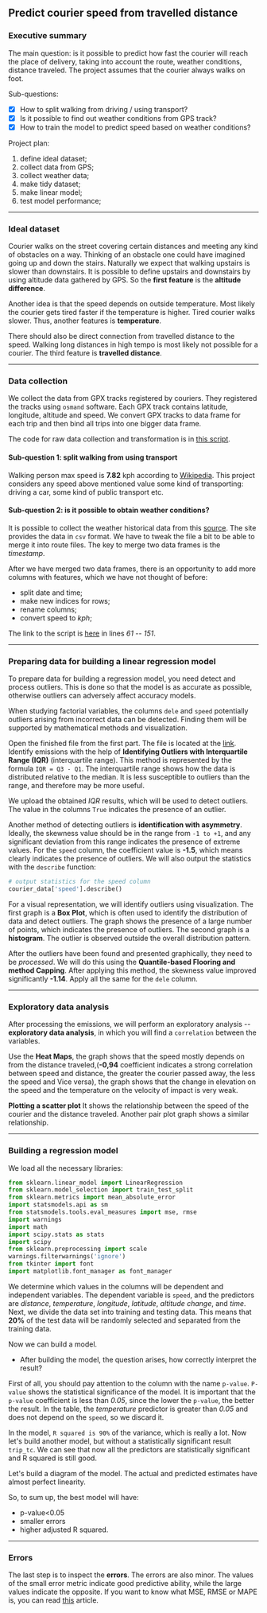 ## Predict courier speed from travelled distance

### Executive summary

The main question: is it possible to predict how fast the courier will reach
the place of delivery, taking into account the route, weather conditions,
distance traveled. The project assumes that the courier always walks on foot.

Sub-questions:

- [x] How to split walking from driving / using transport?   
- [x] Is it possible to find out weather conditions from GPS track?  
- [x] How to train the model to predict speed based on weather conditions?  

Project plan:

1. define ideal dataset;  
2. collect data from GPS;  
3. collect weather data;  
4. make tidy dataset;  
5. make linear model;
6. test model performance;

***

### Ideal dataset

Courier walks on the street covering certain distances and meeting any kind of
obstacles on a way. Thinking of an obstacle one could have imagined going up
and down the stairs. Naturally we expect that walking upstairs is slower than
downstairs. It is possible to define upstairs and downstairs by using altitude
data gathered by GPS. So the **first feature** is the **altitude difference**.

Another idea is that the speed depends on outside temperature. Most likely the
courier gets tired faster if the temperature is higher. Tired courier walks
slower. Thus, another features is **temperature**.

There should also be direct connection from travelled distance to the speed.
Walking long distances in high tempo is most likely not possible for a courier.
The third feature is **travelled distance**.
___

### Data collection

We collect the data from GPX tracks registered by couriers. They registered the
tracks using `osmand` software. Each GPX track contains latitude, longitude,
altitude and speed. We convert GPX tracks to data frame for each trip and then
bind all trips into one bigger data frame.

The code for raw data collection and transformation is in [this script].

#### Sub-question 1: split walking from using transport

Walking person max speed is **7.82** kph according to [Wikipedia]. This
project considers any speed above mentioned value some kind of transporting:
driving a car, some kind of public transport etc.

#### Sub-question 2: is it possible to obtain weather conditions?

It is possible to collect the weather historical data from this [source]. The
site provides the data in `csv` format. We have to tweak the file a bit to be
able to merge it into route files. The key to merge two data frames is the
*timestamp*.

After we have merged two data frames, there is an opportunity to add more
columns with features, which we have not thought of before:

- split date and time;  
- make new indices for rows;  
- rename columns;  
- convert speed to *kph*;  

The link to the script is [here] in lines *61 -- 151*.
___

### Preparing data for building a linear regression model

To prepare data for building a regression model, you need detect and process
outliers. This is done so that the model is as accurate as possible, otherwise
outliers can adversely affect accuracy models.

When studying factorial variables, the columns `dele` and `speed` potentially
outliers arising from incorrect data can be detected. Finding them will be
supported by mathematical methods and visualization.

Open the finished file from the first part. The file is located at the [link].
Identify emissions with the help of **Identifying Outliers with Interquartile 
Range (IQR)** (interquartile range). This method is represented by the formula 
`IQR = Q3 - Q1`. The interquartile range shows how the data is distributed
relative to the median. It is less susceptible to outliers than the range, and 
therefore may be more useful.

We upload the obtained *IQR* results, which will be used to detect
outliers. The value in the columns `True` indicates the presence of an outlier.

Another method of detecting outliers is **identification with asymmetry**.
Ideally, the skewness value should be in the range from `-1 to +1`, and
any significant deviation from this range indicates the presence
of extreme values. For the `speed` column, the coefficient value is **-1.5**,
which means clearly indicates the presence of outliers. We will also output the
statistics with the `describe` function:

```python
# output statistics for the speed column
courier_data['speed'].describe()
```
For a visual representation, we will identify outliers using visualization. The
first graph is a **Box Plot**, which is often used to identify the distribution of 
data and detect outliers. The graph shows the presence of a large number of 
points, which indicates the presence of outliers. The second graph is a **histogram**.
The outlier is observed outside the overall distribution pattern.

After the outliers have been found and presented graphically, they need to be
*processed*. We will do this using the **Quantile-based Flooring and method
Capping**. After applying this method, the skewness value
improved significantly **-1.14**. Apply all the same for the `dele` column.
___

### Exploratory data analysis

After processing the emissions, we will perform an exploratory analysis -- **exploratory 
data analysis**, in which you will find a `correlation` between the variables.

Use the **Heat Maps**, the graph shows that the speed mostly depends on 
from the distance traveled,(**-0,94** coefficient indicates a strong correlation 
between speed and distance, the greater the courier passed away, the less 
the speed and Vice versa), the graph shows that the change in elevation on the speed and 
the temperature on the velocity of impact is very weak. 

**Plotting a scatter plot**
It shows the relationship between the speed of the courier and
the distance traveled. Another pair plot graph shows a similar relationship.
___

### Building a regression model

We load all the necessary libraries:

```python
from sklearn.linear_model import LinearRegression
from sklearn.model_selection import train_test_split
from sklearn.metrics import mean_absolute_error
import statsmodels.api as sm
from statsmodels.tools.eval_measures import mse, rmse
import warnings
import math
import scipy.stats as stats
import scipy
from sklearn.preprocessing import scale
warnings.filterwarnings('ignore')
from tkinter import font
import matplotlib.font_manager as font_manager
```
We determine which values in the columns will be dependent and independent 
variables. The dependent variable is `speed`, and the predictors are *distance*, 
*temperature*, *longitude*, *latitude*, *altitude change*, and *time*. Next, we divide the
data set into training and testing data. This means that **20%** of the test data will
be randomly selected and separated from the training data.

Now we can build a model. 

- After building the model, the question arises, how correctly interpret the result?

First of all, you should pay attention to the column with the name `p-value`. 
`P-value` shows the statistical significance of the model. It is important that the
`p-value` coefficient is less than *0.05*, since the lower the `p-value`, the 
better the result. In the table, the *temperature* predictor is greater than *0.05*
and does not depend on the `speed`, so we discard it.

In the model, `R squared is 90%` of the variance, which is really a lot.
Now let's build another model, but without a statistically significant result
`trip_tc`. We can see that now all the predictors are statistically significant
and R squared is still good. 

Let's build a diagram of the model. The actual and predicted estimates have almost perfect linearity.

So, to sum up, the best model will have:

- p-value<0.05
- smaller errors
- higher adjusted R squared.
___

### Errors

The last step is to inspect the **errors**. The errors are also minor. 
The values of the small error metric indicate good predictive ability,
while the large values indicate the opposite. 
If you want to know what MSE, RMSE or MAPE is, you can read [this] article.


[Wikipedia]: https://en.wikipedia.org/wiki/Walking
[source]: https://rp5.ru/%D0%9F%D0%BE%D0%B3%D0%BE%D0%B4%D0%B0_%D0%B2_%D0%BC%D0%B8%D1%80%D0%B5
[this script]: https://github.com/makaroszkaa/courier_speed/blob/main/raw_data_transform.py
[here]: https://github.com/makaroszkaa/courier_speed/blob/main/raw_data_transform.py
[link]: https://github.com/makaroszkaa/courier_speed/blob/main/linear_regression_model.py
[this]: https://www.dataquest.io/blog/understanding-regression-error-metrics/